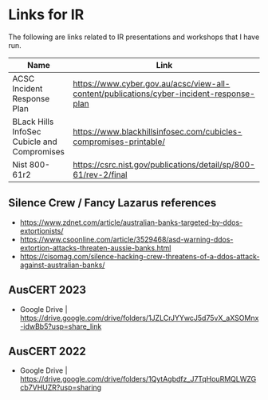 # Links for IR
The following are links related to IR presentations and workshops that I have run.

Name | Link
|---|---|
ACSC Incident Response Plan | https://www.cyber.gov.au/acsc/view-all-content/publications/cyber-incident-response-plan
BLack Hills InfoSec Cubicle and Compromises | https://www.blackhillsinfosec.com/cubicles-compromises-printable/
Nist 800-61r2 | https://csrc.nist.gov/publications/detail/sp/800-61/rev-2/final

## Silence Crew / Fancy Lazarus references
* https://www.zdnet.com/article/australian-banks-targeted-by-ddos-extortionists/
* https://www.csoonline.com/article/3529468/asd-warning-ddos-extortion-attacks-threaten-aussie-banks.html
* https://cisomag.com/silence-hacking-crew-threatens-of-a-ddos-attack-against-australian-banks/

## AusCERT 2023
* Google Drive | https://drive.google.com/drive/folders/1JZLCrJYYwcJ5d75vX_aXSOMnx-idwBb5?usp=share_link
## AusCERT 2022
* Google Drive | https://drive.google.com/drive/folders/1QytAgbdfz_J7TqHouRMQLWZGcb7VHUZR?usp=sharing
